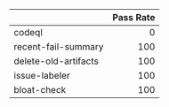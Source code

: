 |                      |   Pass Rate |
|:---------------------|------------:|
| codeql               |           0 |
| recent-fail-summary  |         100 |
| delete-old-artifacts |         100 |
| issue-labeler        |         100 |
| bloat-check          |         100 |